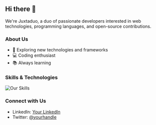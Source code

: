 ## Hi there 👋

We're Juxtaduo, a duo of passionate developers interested in web technologies, programming languages, and open-source contributions.

### About Us
- 🌟 Exploring new technologies and frameworks
- 💻 Coding enthusiast
- 📚 Always learning

### Skills & Technologies
![Our Skills](https://skillicons.dev/icons?i=javascript,typescript,python,java,html,css,react,nodejs,git,linux,docker&perline=10)

### Connect with Us
- LinkedIn: [Your LinkedIn](https://linkedin.com/in/yourprofile)
- Twitter: [@yourhandle](https://twitter.com/yourhandle)

<!-- Hidden comments for future updates -->
<!--
**Here are some ideas to get you started:**

🙋‍♀️ A short introduction - what is your organization all about?
🌈 Contribution guidelines - how can the community get involved?
👩‍💻 Useful resources - where can the community find your docs? Is there anything else the community should know?
🍿 Fun facts - what does your team eat for breakfast?
🧙 Remember, you can do mighty things with the power of [Markdown](https://docs.github.com/github/writing-on-github/getting-started-with-writing-and-formatting-on-github/basic-writing-and-formatting-syntax)
-->

